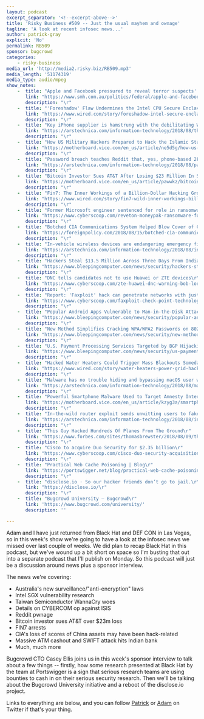 ```yaml
---
layout: podcast
excerpt_separator: '<!--excerpt-above-->'
title: 'Risky Business #509 -- Just the usual mayhem and ownage'
tagline: 'A look at recent infosec news...'
author: patrick-gray
explicit: 'No'
permalink: RB509
sponsor: bugcrowd
categories:
    - risky-business
media_url: 'http://media2.risky.biz/RB509.mp3'
media_length: '51174319'
media_type: audio/mpeg
show_notes:
    -  title: "Apple and Facebook pressured to reveal terror suspects' data\r"
       link: "https://www.smh.com.au/politics/federal/apple-and-facebook-pressured-to-reveal-terror-suspects-data-20180813-p4zx9b.html\r"
       description: "\r" 
    -  title: "'Foreshadow' Flaw Undermines the Intel CPU Secure Enclave | WIRED\r"
       link: "https://www.wired.com/story/foreshadow-intel-secure-enclave-vulnerability/\r"
       description: "\r" 
    -  title: "Key iPhone supplier is hamstrung with the debilitating WannaCry worm | Ars Technica\r"
       link: "https://arstechnica.com/information-technology/2018/08/the-debilitating-wannacry-worm-shuts-down-key-iphone-supplier-for-2-days/\r"
       description: "\r" 
    -  title: "How US Military Hackers Prepared to Hack the Islamic State - Motherboard\r"
       link: "https://motherboard.vice.com/en_us/article/ne5d5g/how-us-military-cybercom-hackers-hacked-islamic-state-documents\r"
       description: "\r" 
    -  title: "Password breach teaches Reddit that, yes, phone-based 2FA is that bad | Ars Technica\r"
       link: "https://arstechnica.com/information-technology/2018/08/password-breach-teaches-reddit-that-yes-phone-based-2fa-is-that-bad/\r"
       description: "\r" 
    -  title: "Bitcoin Investor Sues AT&T After Losing $23 Million In SIM Swap Hack - Motherboard\r"
       link: "https://motherboard.vice.com/en_us/article/pawwkz/bitcoin-investor-sues-att-23-million-sim-swap-hack\r"
       description: "\r" 
    -  title: "Fin7: The Inner Workings of a Billion-Dollar Hacking Group | WIRED\r"
       link: "https://www.wired.com/story/fin7-wild-inner-workings-billion-dollar-hacking-group/\r"
       description: "\r" 
    -  title: "Former Microsoft engineer sentenced for role in ransomware scheme\r"
       link: "https://www.cyberscoop.com/reveton-moneypak-ransomware-former-microsoft-engineer-sentenced/\r"
       description: "\r" 
    -  title: "Botched CIA Communications System Helped Blow Cover of Chinese Agents – Foreign Policy\r"
       link: "https://foreignpolicy.com/2018/08/15/botched-cia-communications-system-helped-blow-cover-chinese-agents-intelligence/\r"
       description: "\r" 
    -  title: "In-vehicle wireless devices are endangering emergency first responders | Ars Technica\r"
       link: "https://arstechnica.com/information-technology/2018/08/in-vehicle-wireless-devices-are-endangering-emergency-first-responders/\r"
       description: "\r" 
    -  title: "Hackers Steal $13.5 Million Across Three Days From Indian Bank\r"
       link: "https://www.bleepingcomputer.com/news/security/hackers-steal-135-million-across-three-days-from-indian-bank/\r"
       description: "\r" 
    -  title: "DNC tells candidates not to use Huawei or ZTE devices\r"
       link: "https://www.cyberscoop.com/zte-huawei-dnc-warning-bob-lord/\r"
       description: "\r" 
    -  title: "Report: 'Faxploit' hack can penetrate networks with just a fax number\r"
       link: "https://www.cyberscoop.com/faxploit-check-point-technologies/\r"
       description: "\r" 
    -  title: "Popular Android Apps Vulnerable to Man-in-the-Disk Attacks\r"
       link: "https://www.bleepingcomputer.com/news/security/popular-android-apps-vulnerable-to-man-in-the-disk-attacks/\r"
       description: "\r" 
    -  title: "New Method Simplifies Cracking WPA/WPA2 Passwords on 802.11 Networks\r"
       link: "https://www.bleepingcomputer.com/news/security/new-method-simplifies-cracking-wpa-wpa2-passwords-on-80211-networks/\r"
       description: "\r" 
    -  title: "U.S. Payment Processing Services Targeted by BGP Hijacking Attacks\r"
       link: "https://www.bleepingcomputer.com/news/security/us-payment-processing-services-targeted-by-bgp-hijacking-attacks/\r"
       description: "\r" 
    -  title: "Hacked Water Heaters Could Trigger Mass Blackouts Someday | WIRED\r"
       link: "https://www.wired.com/story/water-heaters-power-grid-hack-blackout/\r"
       description: "\r" 
    -  title: "Malware has no trouble hiding and bypassing macOS user warnings | Ars Technica\r"
       link: "https://arstechnica.com/information-technology/2018/08/macos-user-warnings-are-trivial-for-malware-to-suppress-and-bypass/\r"
       description: "\r" 
    -  title: "Powerful Smartphone Malware Used to Target Amnesty International Researcher - Motherboard\r"
       link: "https://motherboard.vice.com/en_us/article/kzyg3a/smartphone-malware-nso-group-amnesty-international-saudi-arabia\r"
       description: "\r" 
    -  title: "In-the-wild router exploit sends unwitting users to fake banking site | Ars Technica\r"
       link: "https://arstechnica.com/information-technology/2018/08/in-the-wild-router-exploit-sends-unwitting-users-to-fake-banking-site/\r"
       description: "\r" 
    -  title: "This Guy Hacked Hundreds Of Planes From The Ground\r"
       link: "https://www.forbes.com/sites/thomasbrewster/2018/08/09/this-guy-hacked-hundreds-of-planes-from-the-ground/#3ff599e246f2\r"
       description: "\r" 
    -  title: "Cisco to acquire Duo Security for $2.35 billion\r"
       link: "https://www.cyberscoop.com/cisco-duo-security-acquisition/\r"
       description: "\r" 
    -  title: "Practical Web Cache Poisoning | Blog\r"
       link: "https://portswigger.net/blog/practical-web-cache-poisoning\r"
       description: "\r" 
    -  title: "disclose.io · So our hacker friends don’t go to jail.\r"
       link: "https://disclose.io/\r"
       description: "\r" 
    -  title: "Bugcrowd University – Bugcrowd\r"
       link: 'https://www.bugcrowd.com/university/'
       description: '' 

---
```

Adam and I have just returned from Black Hat and DEF CON in Las Vegas, so in this week's show we're going to have a look at the infosec news we missed over last couple of weeks. We did plan to recap Black Hat in this podcast, but we've wound up a bit short on space so I'm busting that out into a separate podcast that I'll publish on Monday. So this podcast will just be a discussion around news plus a sponsor interview. 

The news we're covering:

* Australia's new surveillance/"anti-encryption" laws
* Intel SGX vulnerability research
* Taiwan Semiconductor WannaCry woes
* Details on CYBERCOM op against ISIS
* Reddit pwnage
* Bitcoin investor sues AT&T over $23m loss
* FIN7 arrests
* CIA's loss of scores of China assets may have been hack-related
* Massive ATM cashout and SWIFT attack hits Indian bank
* Much, much more

Bugcrowd CTO Casey Ellis joins us in this week's sponsor interview to talk about a few things -- firstly, how some research presented at Black Hat by the team at Portswigger is a sign that serious research teams are using bounties to cash in on their serious security research. Then we'll be talking about the Bugcrowd University initiative and a reboot of the disclose.io project. 

Links to everything are below, and you can follow <a href='https://twitter.com/riskybusiness'>Patrick</a> or <a href='https://twitter.com/metlstorm'>Adam</a> on Twitter if that's your thing.
